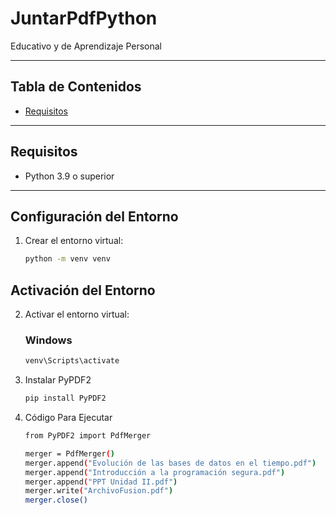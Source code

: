 # JuntarPdfPython
Educativo y de Aprendizaje Personal

---

## Tabla de Contenidos
- [Requisitos](#requisitos)

---

## Requisitos

- Python 3.9 o superior
---

## Configuración del Entorno

1. Crear el entorno virtual:
   ```bash
   python -m venv venv


## Activación del Entorno

2. Activar el entorno virtual:
    ### Windows
    ```bash
    venv\Scripts\activate

3. Instalar PyPDF2
    ```bash
    pip install PyPDF2

4. Código Para Ejecutar
    ```bash
    from PyPDF2 import PdfMerger
    
    merger = PdfMerger()
    merger.append("Evolución de las bases de datos en el tiempo.pdf")
    merger.append("Introducción a la programación segura.pdf")
    merger.append("PPT Unidad II.pdf")
    merger.write("ArchivoFusion.pdf")
    merger.close()
